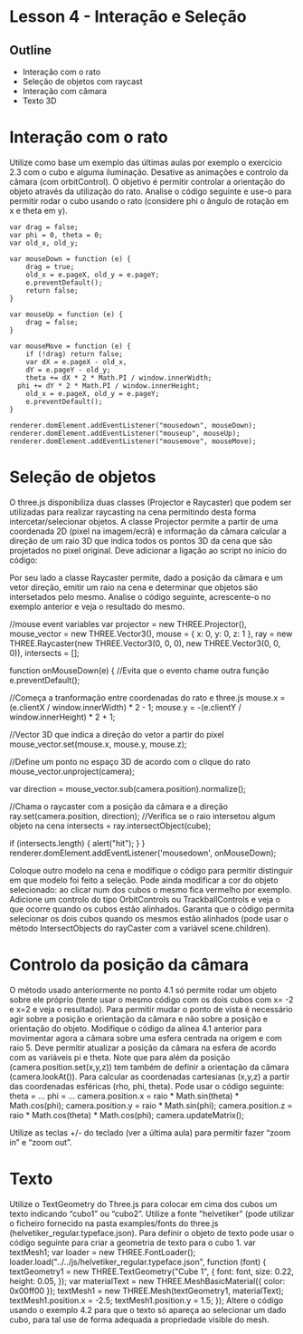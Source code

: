 # Lesson 4 - Interação e Seleção

## Outline
* Interação com o rato
* Seleção de objetos com raycast 
* Interação com câmara
* Texto 3D

# Interação com o rato
Utilize como base um exemplo das últimas aulas por exemplo o exercício 2.3 com o cubo e alguma iluminação. Desative as animações e controlo da câmara (com orbitControl).
O objetivo é permitir controlar a orientação do objeto através da utilização do rato.
Analise o código seguinte e use-o para permitir rodar o cubo usando o rato (considere phi o ângulo de rotação em x e theta em y).

    var drag = false;
    var phi = 0, theta = 0;
    var old_x, old_y;

    var mouseDown = function (e) {
        drag = true;
        old_x = e.pageX, old_y = e.pageY;
        e.preventDefault();
        return false;
    }

    var mouseUp = function (e) {
        drag = false;
    }

    var mouseMove = function (e) {
        if (!drag) return false;
        var dX = e.pageX - old_x,
        dY = e.pageY - old_y;
        theta += dX * 2 * Math.PI / window.innerWidth;
	  phi += dY * 2 * Math.PI / window.innerHeight;
        old_x = e.pageX, old_y = e.pageY;
        e.preventDefault();
    }

    renderer.domElement.addEventListener("mousedown", mouseDown);
    renderer.domElement.addEventListener("mouseup", mouseUp);
    renderer.domElement.addEventListener("mousemove", mouseMove);

# Seleção de objetos 
O three.js disponibiliza duas classes (Projector e Raycaster) que podem ser utilizadas para realizar raycasting na cena permitindo desta forma intercetar/selecionar objetos.
A classe Projector permite a partir de uma coordenada 2D (pixel na imagem/ecrã) e informação da câmara calcular a direção de um raio 3D que indica todos os pontos 3D da cena que são projetados no pixel original. Deve adicionar a ligação ao script no início do código: 
<script src="js/examples/js/renderers/Projector.js"></script>
Por seu lado a classe Raycaster permite, dado a posição da câmara e um vetor direção, emitir um raio na cena e determinar que objetos são intersetados pelo mesmo.
Analise o código seguinte, acrescente-o no exemplo anterior e veja o resultado do mesmo.

 //mouse event variables
var projector = new THREE.Projector(),
mouse_vector = new THREE.Vector3(),
mouse = { x: 0, y: 0, z: 1 },
ray = new THREE.Raycaster(new THREE.Vector3(0, 0, 0), new THREE.Vector3(0, 0, 0)),
intersects = []; 

function onMouseDown(e) {
//Evita que o evento chame outra função
e.preventDefault();

//Começa a tranformação entre coordenadas do rato e three.js
mouse.x = (e.clientX / window.innerWidth) * 2 - 1;
mouse.y = -(e.clientY / window.innerHeight) * 2 + 1;

//Vector 3D que indica a direção do vetor a partir do pixel
mouse_vector.set(mouse.x, mouse.y, mouse.z);

//Define um ponto no espaço 3D de acordo com o clique do rato
mouse_vector.unproject(camera);
				
var direction = mouse_vector.sub(camera.position).normalize();

//Chama o raycaster com a posição da câmara e a direção 
ray.set(camera.position, direction);
//Verifica se o raio intersetou algum objeto na cena
intersects = ray.intersectObject(cube);

if (intersects.length) {
alert("hit");
}
}
renderer.domElement.addEventListener('mousedown', onMouseDown);

Coloque outro modelo na cena e modifique o código para permitir distinguir em que modelo foi feito a seleção. Pode ainda modificar a cor do objeto selecionado: ao clicar num dos cubos o mesmo fica vermelho por exemplo.
Adicione um controlo do tipo OrbitControls ou TrackballControls e veja o que ocorre quando os cubos estão alinhados. Garanta que o código permita selecionar os dois cubos quando os mesmos estão alinhados (pode usar o método IntersectObjects do rayCaster com a variável scene.children).

# Controlo da posição da câmara
O método usado anteriormente no ponto 4.1 só permite rodar um objeto sobre ele próprio (tente usar o mesmo código com os dois cubos com  x= -2 e x=2 e veja o resultado).
Para permitir mudar o ponto de vista é necessário agir sobre a posição e orientação da câmara e não sobre a posição e orientação do objeto.
Modifique o código da alínea 4.1 anterior para movimentar agora a câmara sobre uma esfera centrada na origem e com raio 5. Deve permitir atualizar a posição da câmara na esfera de acordo com as variáveis pi e theta. Note que para além da posição (camera.position.set(x,y,z)) tem também de definir a orientação da câmara (camera.lookAt()). Para calcular as coordenadas cartesianas (x,y,z) a partir das coordenadas esféricas (rho, phi, theta). Pode usar o código seguinte: 
theta = …
phi = …
camera.position.x = raio * Math.sin(theta) * Math.cos(phi);
camera.position.y = raio * Math.sin(phi);
camera.position.z = raio * Math.cos(theta) * Math.cos(phi);
camera.updateMatrix();

Utilize as teclas +/- do teclado (ver a última aula) para permitir fazer “zoom in” e “zoom out”.

# Texto 
Utilize o TextGeometry do Three.js para colocar em cima dos cubos um texto indicando “cubo1” ou “cubo2”. Utilize a fonte "helvetiker" (pode utilizar o ficheiro fornecido na pasta examples/fonts do three.js (helvetiker_regular.typeface.json). Para definir o objeto de texto pode usar o código seguinte para criar a geometria de texto para o cubo 1.
	 var textMesh1;
 var loader = new THREE.FontLoader();
        loader.load("../../js/helvetiker_regular.typeface.json", function (font) {
            textGeometry1 = new THREE.TextGeometry("Cube 1", {
                font: font,
                size: 0.22,
                height: 0.05,
            });
            var materialText = new THREE.MeshBasicMaterial({ color: 0x00ff00 });
            textMesh1 = new THREE.Mesh(textGeometry1, materialText);
            textMesh1.position.x = -2.5;
            textMesh1.position.y = 1.5;
});
Altere o código usando o exemplo 4.2 para que o texto só apareça ao selecionar um dado cubo, para tal use de forma adequada a propriedade visible do mesh.
